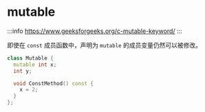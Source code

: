 ﻿# mutable

:::info
<https://www.geeksforgeeks.org/c-mutable-keyword/>
:::

即使在 `const` 成员函数中，声明为 `mutable` 的成员变量仍然可以被修改。

```cpp
class Mutable {
  mutable int x;
  int y;

  void ConstMethod() const {
    x = 2;
  }
};
```
